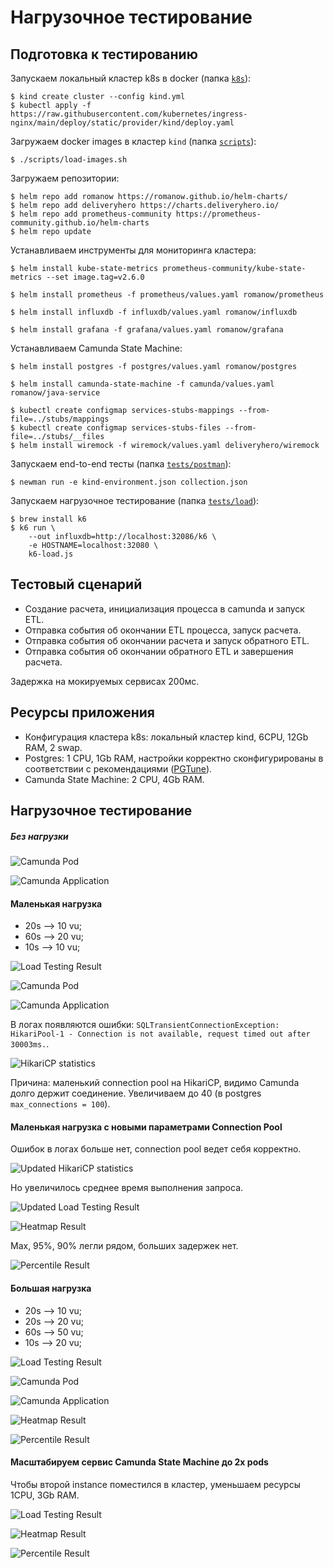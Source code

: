 # Нагрузочное тестирование

## Подготовка к тестированию

Запускаем локальный кластер k8s в docker (папка [`k8s`](k8s)):

```shell
$ kind create cluster --config kind.yml
$ kubectl apply -f https://raw.githubusercontent.com/kubernetes/ingress-nginx/main/deploy/static/provider/kind/deploy.yaml
```

Загружаем docker images в кластер `kind` (папка [`scripts`](scripts)):

```shell
$ ./scripts/load-images.sh
```

Загружаем репозитории:

```shell
$ helm repo add romanow https://romanow.github.io/helm-charts/
$ helm repo add deliveryhero https://charts.deliveryhero.io/
$ helm repo add prometheus-community https://prometheus-community.github.io/helm-charts
$ helm repo update
```

Устанавливаем инструменты для мониторинга кластера:

```shell
$ helm install kube-state-metrics prometheus-community/kube-state-metrics --set image.tag=v2.6.0 

$ helm install prometheus -f prometheus/values.yaml romanow/prometheus

$ helm install influxdb -f influxdb/values.yaml romanow/influxdb

$ helm install grafana -f grafana/values.yaml romanow/grafana
```

Устанавливаем Camunda State Machine:

```shell
$ helm install postgres -f postgres/values.yaml romanow/postgres

$ helm install camunda-state-machine -f camunda/values.yaml romanow/java-service

$ kubectl create configmap services-stubs-mappings --from-file=../stubs/mappings
$ kubectl create configmap services-stubs-files --from-file=../stubs/__files
$ helm install wiremock -f wiremock/values.yaml deliveryhero/wiremock
```

Запускаем end-to-end тесты (папка [`tests/postman`](tests/postman)):

```shell
$ newman run -e kind-environment.json collection.json
```

Запускаем нагрузочное тестирование (папка [`tests/load`](tests/load)):

```shell
$ brew install k6
$ k6 run \
    --out influxdb=http://localhost:32086/k6 \
    -e HOSTNAME=localhost:32080 \
    k6-load.js
```

## Тестовый сценарий

* Создание расчета, инициализация процесса в camunda и запуск ETL.
* Отправка события об окончании ETL процесса, запуск расчета.
* Отправка события об окончании расчета и запуск обратного ETL.
* Отправка события об окончании обратного ETL и завершения расчета.

Задержка на мокируемых сервисах 200мс.

## Ресурсы приложения

* Конфигурация кластера k8s: локальный кластер kind, 6CPU, 12Gb RAM, 2 swap.
* Postgres: 1 CPU, 1Gb RAM, настройки корректно сконфигурированы в соответствии с
  рекомендациями ([PGTune](https://pgtune.leopard.in.ua/)).
* Camunda State Machine: 2 CPU, 4Gb RAM.

## Нагрузочное тестирование

##### Без нагрузки

![Camunda Pod](images/camunda-pod-without-load.png)

![Camunda Application](images/camunda-application-without-load.png)

#### Маленькая нагрузка

* 20s –> 10 vu;
* 60s –> 20 vu;
* 10s –> 10 vu;

![Load Testing Result](images/load-testing-result-small-load.png)

![Camunda Pod](images/camunda-pod-small-load.png)

![Camunda Application](images/camunda-application-small-load.png)

В логах появляются
ошибки: `SQLTransientConnectionException: HikariPool-1 - Connection is not available, request timed out after 30003ms.`.

![HikariCP statistics](images/connection-pool-small-load.png)

Причина: маленький connection pool на HikariCP, видимо Camunda долго держит соединение. Увеличиваем до 40 (в postgres
`max_connections = 100`).

#### Маленькая нагрузка с новыми параметрами Connection Pool

Ошибок в логах больше нет, connection pool ведет себя корректно.

![Updated HikariCP statistics](images/connection-pool-small-load-updated.png)

Но увеличилось среднее время выполнения запроса.

![Updated Load Testing Result](images/load-testing-result-small-load-updated.png)

![Heatmap Result](images/load-testing-heatmap-small-load-updated.png)

Max, 95%, 90% легли рядом, больших задержек нет.

![Percentile Result](images/load-testing-percentile-small-load-updated.png)

#### Большая нагрузка

* 20s –> 10 vu;
* 20s –> 20 vu;
* 60s –> 50 vu;
* 10s –> 20 vu;

![Load Testing Result](images/load-testing-result-large-load.png)

![Camunda Pod](images/camunda-pod-large-load.png)

![Camunda Application](images/camunda-application-large-load.png)

![Heatmap Result](images/load-testing-heatmap-large-load.png)

![Percentile Result](images/load-testing-percentile-large-load.png)

#### Масштабируем сервис Camunda State Machine до 2х pods

Чтобы второй instance поместился в кластер, уменьшаем ресурсы 1CPU, 3Gb RAM.

![Load Testing Result](images/load-testing-result-large-load-scaled.png)

![Heatmap Result](images/load-testing-heatmap-large-load-scaled.png)

![Percentile Result](images/load-testing-percentile-large-load-scaled.png)
